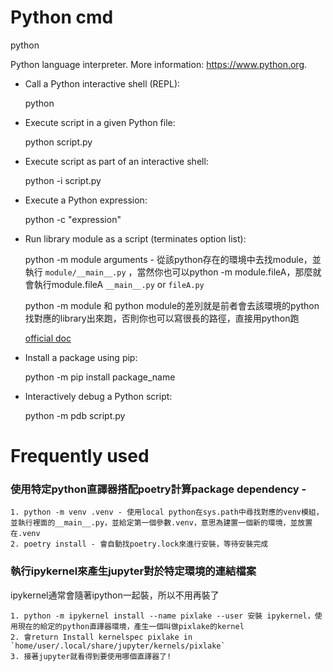 # Python cmd

python

Python language interpreter.
More information: <https://www.python.org>.

* Call a Python interactive shell (REPL):

    python

* Execute script in a given Python file:

    python script.py

* Execute script as part of an interactive shell:

    python -i script.py

* Execute a Python expression:

    python -c "expression"

* Run library module as a script (terminates option list):

   python -m module arguments - 從該python存在的環境中去找module，並執行 `module/__main__.py` ，當然你也可以python -m module.fileA，那麼就會執行module.fileA `__main__.py` or `fileA.py`

   python -m module 和 python module的差別就是前者會去該環境的python找對應的library出來跑，否則你也可以寫很長的路徑，直接用python跑
 
   [official doc](https://docs.python.org/3/using/cmdline.html#cmdoption-m)

* Install a package using pip:

    python -m pip install package_name

* Interactively debug a Python script:

    python -m pdb script.py

# Frequently used

### 使用特定python直譯器搭配poetry計算package dependency - 

    1. python -m venv .venv - 使用local python在sys.path中尋找對應的venv模組，並執行裡面的__main__.py，並給定第一個參數.venv，意思為建置一個新的環境，並放置在.venv
    2. poetry install - 會自動找poetry.lock來進行安裝，等待安裝完成

### 執行ipykernel來產生jupyter對於特定環境的連結檔案

ipykernel通常會隨著ipython一起裝，所以不用再裝了

    1. python -m ipykernel install --name pixlake --user 安裝 ipykernel，使用現在的給定的python直譯器環境，產生一個叫做pixlake的kernel
    2. 會return Install kernelspec pixlake in `home/user/.local/share/jupyter/kernels/pixlake`
    3. 接著jupyter就看得到要使用哪個直譯器了!
